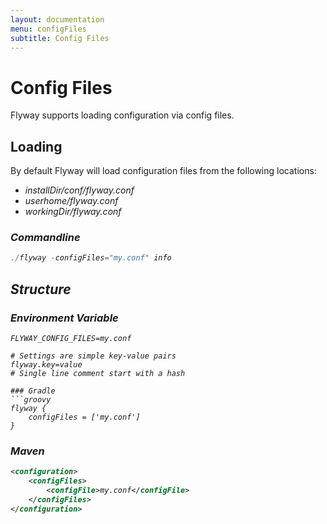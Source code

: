 ```yaml
---
layout: documentation
menu: configFiles
subtitle: Config Files
---
```

# Config Files

Flyway supports loading configuration via config files.

## Loading

By default Flyway will load configuration files from the following locations:
- <i>installDir<i>/conf/flyway.conf
- <i>userhome<i>/flyway.conf
- <i>workingDir<i>/flyway.conf

### Commandline
```powershell
./flyway -configFiles="my.conf" info
```

## Structure

### Environment Variable
```properties
FLYWAY_CONFIG_FILES=my.conf
```

```properties
# Settings are simple key-value pairs
flyway.key=value
# Single line comment start with a hash

### Gradle
```groovy
flyway {
    configFiles = ['my.conf']
}
```

### Maven
```xml
<configuration>
    <configFiles>
        <configFile>my.conf</configFile>
    </configFiles>
</configuration>
```
